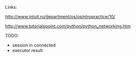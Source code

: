 Links:

http://www.intuit.ru/department/os/osintropractice/10/


http://www.tutorialspoint.com/python/python_networking.htm


TODO:
- session in connected
- executor result
